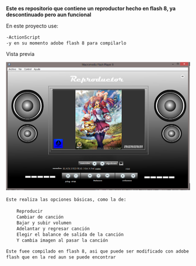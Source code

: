 **Este es repositorio que contiene un reproductor hecho en flash 8, ya descontinuado pero aun funcional**

En este proyecto use:
```
-ActionScript
-y en su momento adobe flash 8 para compilarlo
```
Vista previa 

![Vista previa ](https://github.com/Eduardishion/ReproductorMusicaVFlash8/blob/master/ima.png)



```
Este realiza las opciones básicas, como la de:

    Reproducir 
    Cambiar de canción 
    Bajar y subir volumen 
    Adelantar y regresar canción 
    Elegir el balance de salida de la canción  
    Y cambia imagen al pasar la canción
```

```
Este fuee compilado en flash 8, asi que puede ser modificado con adobe flash que en la red aun se puede encontrar
```





